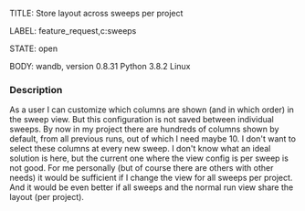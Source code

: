 TITLE:
Store layout across sweeps per project

LABEL:
feature_request,c:sweeps

STATE:
open

BODY:
wandb, version 0.8.31
Python 3.8.2
Linux

### Description

As a user I can customize which columns are shown (and in which order) in the sweep view. 
But this configuration is not saved between individual sweeps. 
By now in my project there are hundreds of columns shown by default, from all previous runs, out of which I need maybe 10. I don't want to select these columns at every new sweep.
I don't know what an ideal solution is here, but the current one where the view config is per sweep is not good. For me personally (but of course there are others with other  needs) it would be sufficient if I change the view for all sweeps per project. And it would be even better if all sweeps and the normal run view share the layout (per project). 


